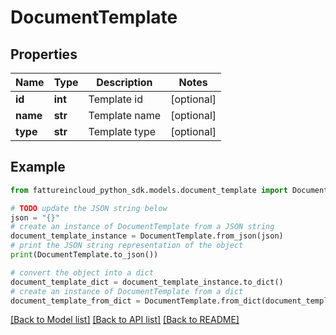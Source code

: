 # DocumentTemplate


## Properties

Name | Type | Description | Notes
------------ | ------------- | ------------- | -------------
**id** | **int** | Template id | [optional] 
**name** | **str** | Template name | [optional] 
**type** | **str** | Template type | [optional] 

## Example

```python
from fattureincloud_python_sdk.models.document_template import DocumentTemplate

# TODO update the JSON string below
json = "{}"
# create an instance of DocumentTemplate from a JSON string
document_template_instance = DocumentTemplate.from_json(json)
# print the JSON string representation of the object
print(DocumentTemplate.to_json())

# convert the object into a dict
document_template_dict = document_template_instance.to_dict()
# create an instance of DocumentTemplate from a dict
document_template_from_dict = DocumentTemplate.from_dict(document_template_dict)
```
[[Back to Model list]](../README.md#documentation-for-models) [[Back to API list]](../README.md#documentation-for-api-endpoints) [[Back to README]](../README.md)


